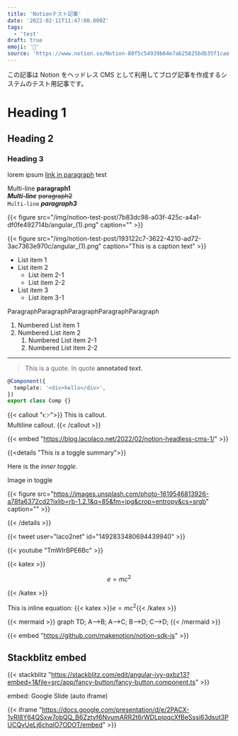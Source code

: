 ```yaml
---
title: 'Notionテスト記事'
date: '2022-02-11T11:47:00.000Z'
tags:
  - 'test'
draft: true
emoji: '📝'
source: 'https://www.notion.so/Notion-80f5c54939b64e7ab25825bdb35f1cae'
---
```


この記事は Notion をヘッドレス CMS として利用してブログ記事を作成するシステムのテスト用記事です。

# Heading 1

## Heading 2

### Heading 3

lorem ipsum [link in paragraph](https://www.google.com) test

Multi-line **paragraph1**  
**_Multi-line_** ~~paragraph2~~  
`Multi-line` _**paragraph3**_

{{< figure src="/img/notion-test-post/7b83dc98-a03f-425c-a4a1-df0fe492714b/angular_(1).png" caption="" >}}

{{< figure src="/img/notion-test-post/193122c7-3622-4210-ad72-3ac7363e970c/angular_(1).png" caption="This is a caption text" >}}

- List item 1
- List item 2
  - List item 2-1
  - List item 2-2
- List item 3
  - List item 3-1

ParagraphParagraphParagraphParagraphParagraph

1. Numbered List item 1
1. Numbered List item 2
   1. Numbered List item 2-1
   1. Numbered List item 2-2

---

> This is a quote. In quote **annotated text**.

```typescript
@Component({
  template: '<div>hello</div>',
})
export class Comp {}
```

{{< callout "👉">}}
This is callout.  
Multiline callout.
{{< /callout >}}

{{< embed "https://blog.lacolaco.net/2022/02/notion-headless-cms-1/" >}}

{{<details "This is a toggle summary">}}

Here is the _inner toggle._

Image in toggle

{{< figure src="https://images.unsplash.com/photo-1619546813926-a78fa6372cd2?ixlib=rb-1.2.1&q=85&fm=jpg&crop=entropy&cs=srgb" caption="" >}}

{{< /details >}}

{{< tweet user="laco2net" id="1492833480694439940" >}}

{{< youtube "TmWIrBPE6Bc" >}}

{{< katex >}}

$$
e=mc^2
$$

{{< /katex >}}

This is inline equation: {{< katex >}}$e=mc^2${{< /katex >}}

<div class="text-center">
{{< mermaid >}}
graph TD;
  A-->B;
  A-->C;
  B-->D;
  C-->D;
{{< /mermaid >}}
</div>

<pre hidden data-blocktype="table_of_contents">
{
  "object": "block",
  "id": "c3906a6f-cd9c-4985-934a-c55aa0420747",
  "parent": {
    "type": "page_id",
    "page_id": "80f5c549-39b6-4e7a-b258-25bdb35f1cae"
  },
  "created_time": "2022-02-13T16:08:00.000Z",
  "last_edited_time": "2022-02-13T16:08:00.000Z",
  "created_by": {
    "object": "user",
    "id": "f4f222d4-d508-405d-ba6c-da82ee26ee54"
  },
  "last_edited_by": {
    "object": "user",
    "id": "f4f222d4-d508-405d-ba6c-da82ee26ee54"
  },
  "has_children": false,
  "archived": false,
  "type": "table_of_contents",
  "table_of_contents": {
    "color": "gray"
  }
}
</pre>

<pre hidden data-blocktype="table">
{
  "object": "block",
  "id": "5b6d8f1d-26f2-4754-8cb3-a66aa3b95544",
  "parent": {
    "type": "page_id",
    "page_id": "80f5c549-39b6-4e7a-b258-25bdb35f1cae"
  },
  "created_time": "2022-02-13T16:11:00.000Z",
  "last_edited_time": "2022-02-13T16:11:00.000Z",
  "created_by": {
    "object": "user",
    "id": "f4f222d4-d508-405d-ba6c-da82ee26ee54"
  },
  "last_edited_by": {
    "object": "user",
    "id": "f4f222d4-d508-405d-ba6c-da82ee26ee54"
  },
  "has_children": true,
  "archived": false,
  "type": "table",
  "table": {
    "table_width": 2,
    "has_column_header": false,
    "has_row_header": false
  },
  "children": [
    {
      "object": "block",
      "id": "b65cbedb-317e-48d5-bcdb-03551b833885",
      "parent": {
        "type": "block_id",
        "block_id": "5b6d8f1d-26f2-4754-8cb3-a66aa3b95544"
      },
      "created_time": "2022-02-13T16:11:00.000Z",
      "last_edited_time": "2022-02-13T16:11:00.000Z",
      "created_by": {
        "object": "user",
        "id": "f4f222d4-d508-405d-ba6c-da82ee26ee54"
      },
      "last_edited_by": {
        "object": "user",
        "id": "f4f222d4-d508-405d-ba6c-da82ee26ee54"
      },
      "has_children": false,
      "archived": false,
      "type": "table_row",
      "table_row": {
        "cells": [
          [
            {
              "type": "text",
              "text": {
                "content": "0,0",
                "link": null
              },
              "annotations": {
                "bold": false,
                "italic": false,
                "strikethrough": false,
                "underline": false,
                "code": false,
                "color": "default"
              },
              "plain_text": "0,0",
              "href": null
            }
          ],
          [
            {
              "type": "text",
              "text": {
                "content": "0,1",
                "link": null
              },
              "annotations": {
                "bold": false,
                "italic": false,
                "strikethrough": false,
                "underline": false,
                "code": false,
                "color": "default"
              },
              "plain_text": "0,1",
              "href": null
            }
          ]
        ]
      }
    },
    {
      "object": "block",
      "id": "58ae5509-56c5-4615-9c94-d1ff86d31337",
      "parent": {
        "type": "block_id",
        "block_id": "5b6d8f1d-26f2-4754-8cb3-a66aa3b95544"
      },
      "created_time": "2022-02-13T16:11:00.000Z",
      "last_edited_time": "2022-02-13T16:11:00.000Z",
      "created_by": {
        "object": "user",
        "id": "f4f222d4-d508-405d-ba6c-da82ee26ee54"
      },
      "last_edited_by": {
        "object": "user",
        "id": "f4f222d4-d508-405d-ba6c-da82ee26ee54"
      },
      "has_children": false,
      "archived": false,
      "type": "table_row",
      "table_row": {
        "cells": [
          [
            {
              "type": "text",
              "text": {
                "content": "1,0",
                "link": null
              },
              "annotations": {
                "bold": false,
                "italic": false,
                "strikethrough": false,
                "underline": false,
                "code": false,
                "color": "default"
              },
              "plain_text": "1,0",
              "href": null
            }
          ],
          [
            {
              "type": "text",
              "text": {
                "content": "1,1",
                "link": null
              },
              "annotations": {
                "bold": false,
                "italic": false,
                "strikethrough": false,
                "underline": false,
                "code": false,
                "color": "default"
              },
              "plain_text": "1,1",
              "href": null
            }
          ]
        ]
      }
    },
    {
      "object": "block",
      "id": "30464eb2-6360-410f-9b84-8e21d0f43237",
      "parent": {
        "type": "block_id",
        "block_id": "5b6d8f1d-26f2-4754-8cb3-a66aa3b95544"
      },
      "created_time": "2022-02-13T16:11:00.000Z",
      "last_edited_time": "2022-02-14T00:03:00.000Z",
      "created_by": {
        "object": "user",
        "id": "f4f222d4-d508-405d-ba6c-da82ee26ee54"
      },
      "last_edited_by": {
        "object": "user",
        "id": "f4f222d4-d508-405d-ba6c-da82ee26ee54"
      },
      "has_children": false,
      "archived": false,
      "type": "table_row",
      "table_row": {
        "cells": [
          [
            {
              "type": "text",
              "text": {
                "content": "2,0",
                "link": null
              },
              "annotations": {
                "bold": false,
                "italic": false,
                "strikethrough": false,
                "underline": false,
                "code": false,
                "color": "default"
              },
              "plain_text": "2,0",
              "href": null
            }
          ],
          [
            {
              "type": "text",
              "text": {
                "content": "2,1",
                "link": null
              },
              "annotations": {
                "bold": false,
                "italic": false,
                "strikethrough": false,
                "underline": false,
                "code": false,
                "color": "default"
              },
              "plain_text": "2,1",
              "href": null
            }
          ]
        ]
      }
    }
  ]
}
</pre>

{{< embed "https://github.com/makenotion/notion-sdk-js" >}}

## Stackblitz embed

{{< stackblitz "https://stackblitz.com/edit/angular-ivy-qxbz13?embed=1&file=src/app/fancy-button/fancy-button.component.ts" >}}

embed: Google Slide (auto iframe)

{{< iframe "https://docs.google.com/presentation/d/e/2PACX-1vRI8Y64QSxw7obQQ_B6Zztyf6NvumARR2t6rWDLpipqcXfBeSssi63dsut3PUCQyUeLj6chqlO7ODOT/embed" >}}
